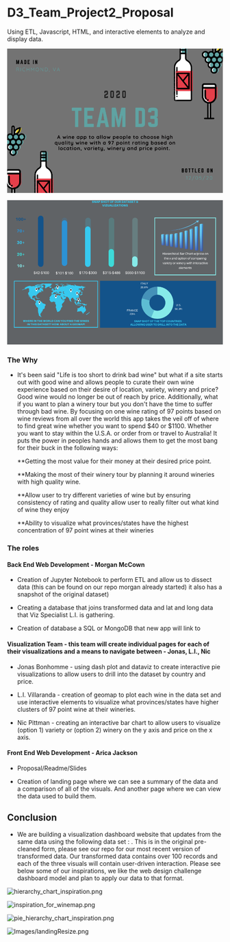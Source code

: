 # D3_Team_Project2_Proposal
Using ETL, Javascript, HTML, and interactive elements to analyze and display data.
<!-- ![Images/landingResize.png](Images/landingResize.png) -->

![1.png](1.png)


![2.png](2.png)


### The Why

* It's been said "Life is too short to drink bad wine" but what if a site starts out with good wine and allows people to curate their own wine experience based on their desire of location, variety, winery and price? Good wine would no longer be out of reach by price. Additionally, what if you want to plan a winery tour but you don't have the time to suffer through bad wine. By focusing on one wine rating of 97 points based on wine reviews from all over the world this app takes the veil off of where to find great wine whether you want to spend $40 or $1100. Whether you want to stay within the U.S.A. or order from or travel to Australia! It puts the power in peoples hands and allows them to get the most bang for their buck in the following ways:

  **Getting the most value for their money at their desired price point.
  
  **Making the most of their winery tour by planning it around wineries with high quality wine.
  
  **Allow user to try different varieties of wine but by ensuring consistency of rating and quality allow user to really filter out what kind of wine they enjoy
  
  **Ability to visualize what provinces/states have the highest concentration of 97 point wines at their wineries
  
  
### The roles
  #### Back End Web Development - Morgan McCown
        
  * Creation of Jupyter Notebook to perform ETL and allow us to dissect data (this can be found on our repo morgan already started) 
    it also has a snapshot of the original dataset)
  
  * Creating a database that joins transformed data and lat and long data that Viz Specialist L.I. is gathering. 
  
  * Creation of database a SQL or MongoDB that new app will link to

  #### Visualization Team - this team will create individual pages for each of their visualizations and a means to navigate between - Jonas, L.I., Nic
  
  * Jonas Bonhomme - using dash plot and dataviz to create interactive pie visualizations to allow users to drill into the dataset by country and price.
  
  * L.I. Villaranda - creation of geomap to plot each wine in the data set and use interactive elements to visualize what provinces/states have higher clusters of 97 point wine     at their wineries.
  
  * Nic Pittman - creating an interactive bar chart to allow users to visualize (option 1) variety or (option 2) winery on the y axis and price on the x axis.
   
  #### Front End Web Development - Arica Jackson

  * Proposal/Readme/Slides
  
  * Creation of landing page where we can see a summary of the data and a comparison of all of the visuals. And another page where we can view the data used to build them.
  
## Conclusion
 
 * We are building a visualization dashboard website that updates from the same data using the following data set :                      . This is in the original pre-cleaned form, please see our repo for our most recent version    of transformed data. Our transformed data contains over 100 records and each of the three visuals will contain user-driven interaction. Please see below some of our inspirations, we like the web design challenge dashboard model and plan to apply our data to that format.
 
![hierarchy_chart_inspiration.png](hierarch_chart_inspiration.png)

![inspiration_for_winemap.png](inspiration_for_winemap.png)

![pie_hierarchy_chart_inspiration.png](pie_hierarchy_chart_inspiration.png)


![Images/landingResize.png](Images/landingResize.png)


    

  






